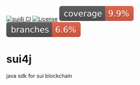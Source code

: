 [![sui4j CI](https://github.com/GrapeBaBa/sui4j/actions/workflows/gradle.yml/badge.svg?branch=main)](https://github.com/GrapeBaBa/sui4j/actions/workflows/gradle.yml)
[![License](https://img.shields.io/badge/License-Apache%202.0-blue.svg)](https://opensource.org/licenses/Apache-2.0)
![Coverage](.github/badges/jacoco.svg)
![Branches](.github/badges/branches.svg)
# sui4j
java sdk for sui blockchain
